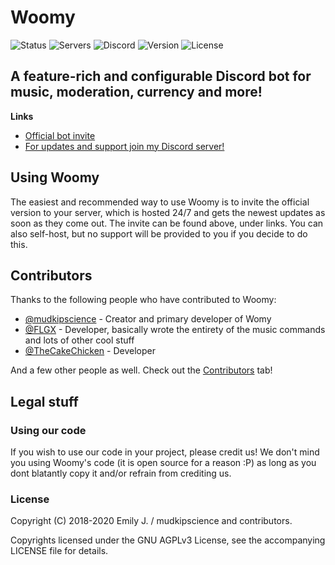 # Woomy
![Status](https://top.gg/api/widget/status/435961704145485835.svg)
![Servers](https://top.gg/api/widget/servers/435961704145485835.svg)
![Discord](https://img.shields.io/discord/410990517841690625)
![Version](https://img.shields.io/github/package-json/v/mudkipscience/woomy)
![License](https://img.shields.io/github/license/mudkipscience/woomy)

## A feature-rich and configurable Discord bot for music, moderation, currency and more!

**Links**
* [Official bot invite](https://discord.com/oauth2/authorize?client_id=435961704145485835&permissions=2134240503&scope=bot)
* [For updates and support join my Discord server!](https://discord.gg/HCF8mdv)

## Using Woomy

The easiest and recommended way to use Woomy is to invite the official version to your server, which is hosted 24/7 and gets the newest updates as soon as they come out. The invite can be found above, under links. You can also self-host, but no support will be provided to you if you decide to do this.

## Contributors

Thanks to the following people who have contributed to Woomy:

* [@mudkipscience](https://github.com/mudkipscience/) - Creator and primary developer of Womy
* [@FLGX](https://github.com/FLGX06/) - Developer, basically wrote the entirety of the music commands and lots of other cool stuff
* [@TheCakeChicken](https://github.com/TheCakeChicken/) - Developer

And a few other people as well. Check out the [Contributors](https://github.com/mudkipscience/woomy/graphs/contributors) tab!

## Legal stuff

### Using our code
If you wish to use our code in your project, please credit us! We don't mind you using Woomy's code (it is open source for a reason :P) as long as you dont blatantly copy it and/or refrain from crediting us.

### License

Copyright (C) 2018-2020 Emily J. / mudkipscience and contributors.

Copyrights licensed under the GNU AGPLv3 License, see the accompanying LICENSE file for details.
